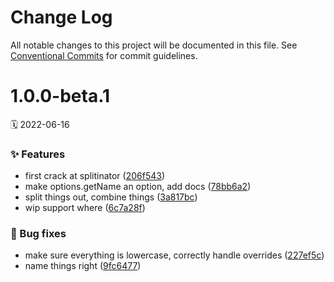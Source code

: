# Change Log

All notable changes to this project will be documented in this file.
See [Conventional Commits](https://conventionalcommits.org) for commit guidelines.

<a name="1.0.0-beta.1"></a>
# 1.0.0-beta.1
🗓 2022-06-16

### ✨ Features

* first crack at splitinator ([206f543](https://github.com/adobe/spectrum-css/commit/206f543))
* make options.getName an option, add docs ([78bb6a2](https://github.com/adobe/spectrum-css/commit/78bb6a2))
* split things out, combine things ([3a817bc](https://github.com/adobe/spectrum-css/commit/3a817bc))
* wip support where ([6c7a28f](https://github.com/adobe/spectrum-css/commit/6c7a28f))


### 🐛 Bug fixes

* make sure everything is lowercase, correctly handle overrides ([227ef5c](https://github.com/adobe/spectrum-css/commit/227ef5c))
* name things right ([9fc6477](https://github.com/adobe/spectrum-css/commit/9fc6477))
